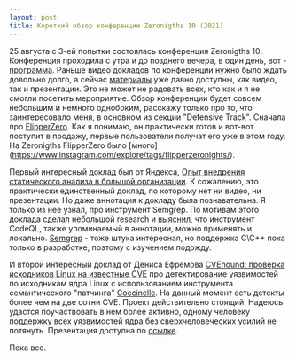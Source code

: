 ```yaml
---
layout: post
title: Короткий обзор конференции Zeronigths 10 (2021)
---
```

25 августа с 3-ей попытки состоялась конференция Zeronigths 10.
Конференция проходила с утра и до позднего вечера, в один день, вот - [программа](https://zeronights.ru/program/).
Раньше видео докладов по конференции нужно было ждать довольно долго, а сейчас [материалы](https://zeronights.ru/materials/) уже давно доступны, как видео, так и презентации. Это не может не радовать всех, кто как и я не смогли посетить мероприятие.
Обзор конференции будет совсем небольшим и немного однобоким, расскажу только про то, что заинтересовало меня, в основном из секции "Defensive Track".
Сначала про [FlipperZero](https://shop.flipperzero.one/ru). Как я понимаю, он практически готов и вот-вот поступит в продажу, первые пользователи получат его уже в этом году. На Zeronigths FlipperZero было [много] (https://www.instagram.com/explore/tags/flipperzeronights/). 

Первый интересный доклад был от Яндекса, [Опыт внедрения статического анализа в большой организации](https://zeronights.ru/reports/opyt-vnedreniya-staticheskogo-analiza-v-bolshoj-organizaczii/). К сожалению, это практически единственный доклад, по которому нет ни видео, ни презентации. Но даже аннотация к докладу была познавательна. Я только из нее узнал, про инструмент Semgrep. По мотивам этого доклада сделал небольшой research и [выяснил](https://habr.com/ru/company/swordfish_security/blog/541554/), что инструмент CodeQL, также упоминаемый в аннотации, можно применять и локально. [Semgrep](https://semgrep.dev/) - тоже штука интересная, но поддержка С\С++ пока только в разработке, поэтому с изучением подожду.

И второй интересный доклад от Дениса Ефремова [CVEhound: проверка исходников Linux на известные CVE](https://zeronights.ru/reports/cvehound-proverka-ishodnikov-linux-na-izvestnye-cve/) про детектирование уязвимостей по исходникам ядра Linux с использованием инструмента семантического "патчинга" [Coccinelle](https://www.kernel.org/doc/html/latest/dev-tools/coccinelle.html). На данный момент есть детекты более чем на две сотни CVE. Проект действительно стоящий. Надеюсь удастся поучаствовать в нем более активно, одному человеку поддержку всех уязвимостей ядра без сверхчеловеческих усилий не потянуть. Презентация доступна по [ссылке](https://zeronights.ru/wp-content/uploads/2021/09/zn2021_cvehound.pdf).

Пока все.